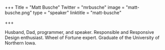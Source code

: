 +++
Title = "Matt Busche"
Twitter = "mrbusche"
image = "matt-busche.png"
type = "speaker"
linktitle = "matt-busche"

+++

Husband, Dad, programmer, and speaker. Responsible and Responsive Design enthusiast. Wheel of Fortune expert. Graduate of the University of Northern Iowa.

